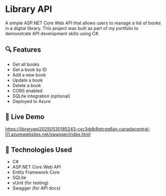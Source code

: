 # Library API

A simple ASP.NET Core Web API that allows users to manage a list of books in a digital library. This project was built as part of my portfolio to demonstrate API development skills using C#.

## 🔍 Features

- Get all books
- Get a book by ID
- Add a new book
- Update a book
- Delete a book
- CORS enabled
- SQLite integration (optional)
- Deployed to Azure

## 🚀 Live Demo

https://libraryapi20250530185243-cxc3ddb8gtcgg6an.canadacentral-01.azurewebsites.net/swagger/index.html 

## 🧰 Technologies Used

- C#
- ASP.NET Core Web API
- Entity Framework Core
- SQLite
- xUnit (for testing)
- Swagger (for API docs)


